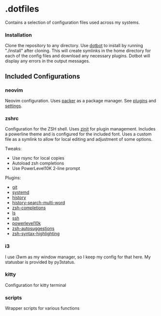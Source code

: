 # .dotfiles
Contains a selection of configuration files used across my systems.

### Installation
Clone the repository to any directory. Use [dotbot](https://github.com/anishathalye/dotbot) to install by running "./install" after cloning. This will create symlinks in the home directory for each of the config files and download any necessary plugins. Dotbot will display any errors in the output messages.

Included Configurations
-----------------------

### neovim
Neovim configuration. Uses [packer](https://github.com/wbthomason/packer.nvim) as a package manager. See [plugins](neovim/lua/plugins.lua) and [settings](neovim/lua/settings.lua).

### zshrc
Configuration for the ZSH shell. Uses [zinit](https://github.com/zdharma/zinit) for plugin management. Includes a powerline theme and is configured for the included font. Uses a custom file as a symlink to allow for local editing and adjustment of some options.

Tweaks:
 - Use rsync for local copies
 - Autoload zsh completions
 - Use PowerLevel10K 2-line prompt

Plugins:
 - [git](https://github.com/ohmyzsh/ohmyzsh/tree/master/plugins/git)
 - [systemd](https://github.com/ohmyzsh/ohmyzsh/tree/master/plugins/systemd)
 - [history](https://github.com/ohmyzsh/ohmyzsh/blob/master/lib/history.zsh)
 - [history-search-multi-word](https://github.com/zdharma/history-search-multi-word)
 - [zsh-completions](https://github.com/zsh-users/zsh-completions)
 - [ls](https://github.com/zpm-zsh/ls)
 - [ssh](https://github.com/zpm-zsh/ssh)
 - [powerlevel10k](https://github.com/romkatv/powerlevel10k)
 - [zsh-autosuggestions](https://github.com/zsh-users/zsh-autosuggestions)
 - [zsh-syntax-highlighting](https://github.com/zsh-users/zsh-syntax-highlighting)

### i3
I use i3wm as my window manager, so I keep my config for that here. My statusbar is provided by py3status.

### kitty
Configuration for kitty terminal


### scripts
Wrapper scripts for various functions
